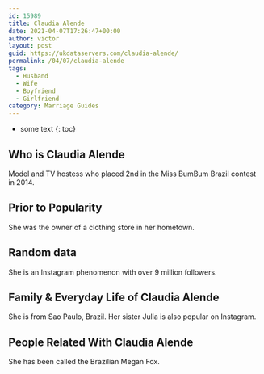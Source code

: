 ```yaml
---
id: 15989
title: Claudia Alende
date: 2021-04-07T17:26:47+00:00
author: victor
layout: post
guid: https://ukdataservers.com/claudia-alende/
permalink: /04/07/claudia-alende
tags:
  - Husband
  - Wife
  - Boyfriend
  - Girlfriend
category: Marriage Guides
---
```


* some text
{: toc}


## Who is Claudia Alende



Model and TV hostess who placed 2nd in the Miss BumBum Brazil contest in 2014.

                
                
                
## Prior to Popularity



She was the owner of a clothing store in her hometown.

                
                
                
## Random data



She is an Instagram phenomenon with over 9 million followers.

                
                
                
## Family & Everyday Life of Claudia Alende



She is from Sao Paulo, Brazil. Her sister Julia is also popular on Instagram. 

                
                
                
## People Related With Claudia Alende



She has been called the Brazilian Megan Fox.

                
              
            
          
          
          
